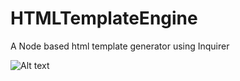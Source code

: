 # HTMLTemplateEngine

A Node based html template generator using Inquirer

![Alt text](https://github.com/ocskier/HTMLTemplateEngine/issues/1#issuecomment-581276210)
